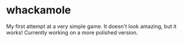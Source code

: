 # whackamole

My first attempt at a very simple game. It doesn't look amazing, but it works! Currently working on a more polished version. 

